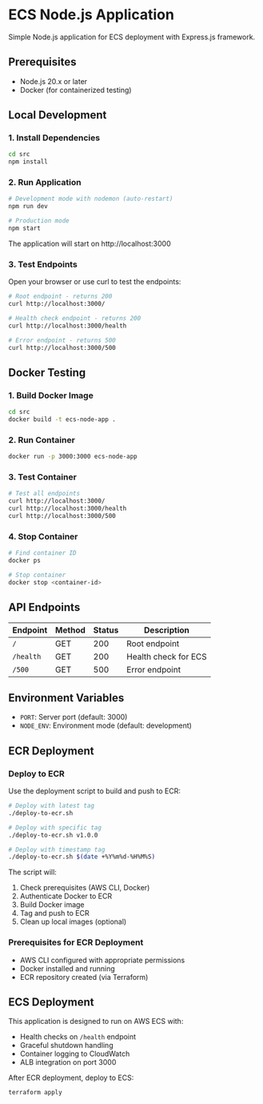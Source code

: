 # ECS Node.js Application

Simple Node.js application for ECS deployment with Express.js framework.

## Prerequisites

- Node.js 20.x or later
- Docker (for containerized testing)

## Local Development

### 1. Install Dependencies

```bash
cd src
npm install
```

### 2. Run Application

```bash
# Development mode with nodemon (auto-restart)
npm run dev

# Production mode
npm start
```

The application will start on http://localhost:3000

### 3. Test Endpoints

Open your browser or use curl to test the endpoints:

```bash
# Root endpoint - returns 200
curl http://localhost:3000/

# Health check endpoint - returns 200
curl http://localhost:3000/health

# Error endpoint - returns 500
curl http://localhost:3000/500
```

## Docker Testing

### 1. Build Docker Image

```bash
cd src
docker build -t ecs-node-app .
```

### 2. Run Container

```bash
docker run -p 3000:3000 ecs-node-app
```

### 3. Test Container

```bash
# Test all endpoints
curl http://localhost:3000/
curl http://localhost:3000/health
curl http://localhost:3000/500
```

### 4. Stop Container

```bash
# Find container ID
docker ps

# Stop container
docker stop <container-id>
```

## API Endpoints

| Endpoint | Method | Status | Description |
|----------|--------|--------|-------------|
| `/` | GET | 200 | Root endpoint |
| `/health` | GET | 200 | Health check for ECS |
| `/500` | GET | 500 | Error endpoint |

## Environment Variables

- `PORT`: Server port (default: 3000)
- `NODE_ENV`: Environment mode (default: development)

## ECR Deployment

### Deploy to ECR

Use the deployment script to build and push to ECR:

```bash
# Deploy with latest tag
./deploy-to-ecr.sh

# Deploy with specific tag
./deploy-to-ecr.sh v1.0.0

# Deploy with timestamp tag
./deploy-to-ecr.sh $(date +%Y%m%d-%H%M%S)
```

The script will:
1. Check prerequisites (AWS CLI, Docker)
2. Authenticate Docker to ECR
3. Build Docker image
4. Tag and push to ECR
5. Clean up local images (optional)

### Prerequisites for ECR Deployment

- AWS CLI configured with appropriate permissions
- Docker installed and running
- ECR repository created (via Terraform)

## ECS Deployment

This application is designed to run on AWS ECS with:
- Health checks on `/health` endpoint
- Graceful shutdown handling
- Container logging to CloudWatch
- ALB integration on port 3000

After ECR deployment, deploy to ECS:

```bash
terraform apply
```